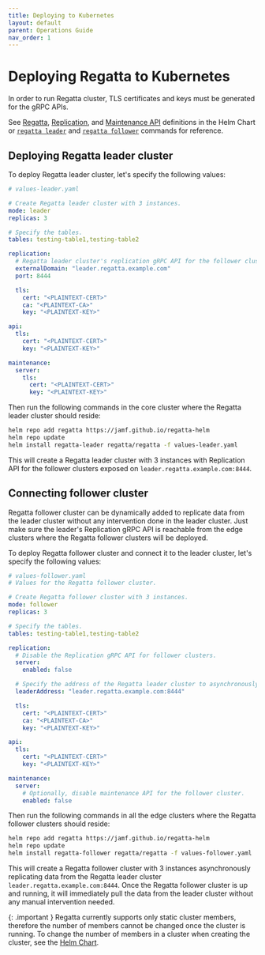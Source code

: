 ```yaml
---
title: Deploying to Kubernetes
layout: default
parent: Operations Guide
nav_order: 1
---
```


# Deploying Regatta to Kubernetes

In order to run Regatta cluster, TLS certificates and keys must be generated for the gRPC APIs.

See
[Regatta](https://github.com/jamf/regatta-helm/blob/3dc1954d2a08c4a983c7cef0c2e853bfa5ef65aa/charts/regatta/values.yaml#L114),
[Replication](https://github.com/jamf/regatta-helm/blob/3dc1954d2a08c4a983c7cef0c2e853bfa5ef65aa/charts/regatta/values.yaml#L197), and
[Maintenance API](https://github.com/jamf/regatta-helm/blob/3dc1954d2a08c4a983c7cef0c2e853bfa5ef65aa/charts/regatta/values.yaml#L285)
definitions in the Helm Chart or [`regatta leader`](cli/regatta_leader)
and [`regatta follower`](cli/regatta_follower) commands for reference.

## Deploying Regatta leader cluster

To deploy Regatta leader cluster, let's specify the following values:

```yaml
# values-leader.yaml

# Create Regatta leader cluster with 3 instances.
mode: leader
replicas: 3

# Specify the tables.
tables: testing-table1,testing-table2

replication:
  # Regatta leader cluster's replication gRPC API for the follower clusters to connect to.
  externalDomain: "leader.regatta.example.com"
  port: 8444

  tls:
    cert: "<PLAINTEXT-CERT>"
    ca: "<PLAINTEXT-CA>"
    key: "<PLAINTEXT-KEY>"

api:
  tls:
    cert: "<PLAINTEXT-CERT>"
    key: "<PLAINTEXT-KEY>"

maintenance:
  server:
    tls:
      cert: "<PLAINTEXT-CERT>"
      key: "<PLAINTEXT-KEY>"
```

Then run the following commands in the core cluster where the Regatta leader cluster should reside:

```bash
helm repo add regatta https://jamf.github.io/regatta-helm
helm repo update
helm install regatta-leader regatta/regatta -f values-leader.yaml
```

This will create a Regatta leader cluster with 3 instances with Replication API for the follower clusters
exposed on `leader.regatta.example.com:8444`.

## Connecting follower cluster

Regatta follower cluster can be dynamically added to replicate data from the leader cluster without any
intervention done in the leader cluster. Just make sure the leader's Replication gRPC API
is reachable from the edge clusters where the Regatta follower clusters will be deployed.

To deploy Regatta follower cluster and connect it to the leader cluster, let's specify the following values:

```yaml
# values-follower.yaml
# Values for the Regatta follower cluster.

# Create Regatta follower cluster with 3 instances.
mode: follower
replicas: 3

# Specify the tables.
tables: testing-table1,testing-table2

replication:
  # Disable the Replication gRPC API for follower clusters.
  server:
    enabled: false

  # Specify the address of the Regatta leader cluster to asynchronously replicate data from.
  leaderAddress: "leader.regatta.example.com:8444"

  tls:
    cert: "<PLAINTEXT-CERT>"
    ca: "<PLAINTEXT-CA>"
    key: "<PLAINTEXT-KEY>"

api:
  tls:
    cert: "<PLAINTEXT-CERT>"
    key: "<PLAINTEXT-KEY>"

maintenance:
  server:
    # Optionally, disable maintenance API for the follower cluster.
    enabled: false
```

Then run the following commands in all the edge clusters where the Regatta follower clusters should reside:

```bash
helm repo add regatta https://jamf.github.io/regatta-helm
helm repo update
helm install regatta-follower regatta/regatta -f values-follower.yaml
```

This will create a Regatta follower cluster with 3 instances asynchronously replicating data
from the Regatta leader cluster `leader.regatta.example.com:8444`. Once the Regatta follower cluster is up
and running, it will immediately pull the data from the leader cluster without any manual intervention needed.

{: .important }
Regatta currently supports only static cluster members, therefore the number
of members cannot be changed once the cluster is running. To change the number of members in a cluster
when creating the cluster, see the
[Helm Chart](https://github.com/jamf/regatta-helm/blob/3dc1954d2a08c4a983c7cef0c2e853bfa5ef65aa/charts/regatta/values.yaml#L21).

